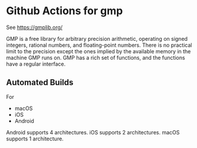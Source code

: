 # Github Actions for gmp

See https://gmplib.org/

GMP is a free library for arbitrary precision arithmetic, operating on signed integers, rational numbers, and floating-point numbers. There is no practical limit to the precision except the ones implied by the available memory in the machine GMP runs on. GMP has a rich set of functions, and the functions have a regular interface.

## Automated Builds 

For
* macOS
* iOS
* Android

Android supports 4 architectures.
iOS supports 2 architectures.
macOS supports 1 architecture.
